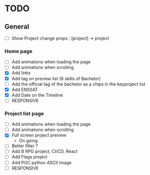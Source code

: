 # TODO

## General
- [ ] Show Project change props : [project] → project

### Home page
- [ ] Add animations when loading the page
- [ ] Add animations when scrolling
- [x] Add links
- [x] Add tag on preview list (6 skills of Bachelor)
- [ ] Add the official tag of the bachelor as a chips in the keyproject list
- [x] Add ENSSAT
- [x] Add Date on the Timeline
- [ ] RESPONSIVE 

### Project list page
- [ ] Add animations when loading the page
- [ ] Add animations when scrolling
- [x] Full screen project preview 
  - On going
- [ ] Better filter ?
- [ ] Add B RPG project, CI/CD, React
- [ ] Add Flags project
- [ ] Add POC python ASCII image
- [ ] RESPONSIVE 